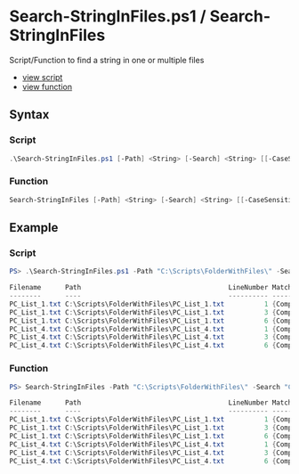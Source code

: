 # Search-StringInFiles.ps1 / Search-StringInFiles

Script/Function to find a string in one or multiple files

* [view script](https://github.com/BornToBeRoot/PowerShell/blob/master/Scripts/Search-StringInFiles.ps1)
* [view function](https://github.com/BornToBeRoot/PowerShell/blob/master/Module/LazyAdmin/Search-StringInFiles.ps1)

## Syntax

### Script

```powershell
.\Search-StringInFiles.ps1 [-Path] <String> [-Search] <String> [[-CaseSensitive]] [<CommonParameters>]
```

### Function

```powershell
Search-StringInFiles [-Path] <String> [-Search] <String> [[-CaseSensitive]] [<CommonParameters>]
``` 

## Example

### Script

```powershell
PS> .\Search-StringInFiles.ps1 -Path "C:\Scripts\FolderWithFiles\" -Search "Computer"

Filename      Path                                     LineNumber Matches
--------      ----                                     ---------- -------
PC_List_1.txt C:\Scripts\FolderWithFiles\PC_List_1.txt          1 {Computer}
PC_List_1.txt C:\Scripts\FolderWithFiles\PC_List_1.txt          3 {Computer}
PC_List_1.txt C:\Scripts\FolderWithFiles\PC_List_1.txt          6 {Computer}
PC_List_4.txt C:\Scripts\FolderWithFiles\PC_List_4.txt          1 {Computer}
PC_List_4.txt C:\Scripts\FolderWithFiles\PC_List_4.txt          3 {Computer}
PC_List_4.txt C:\Scripts\FolderWithFiles\PC_List_4.txt          6 {Computer}
```

### Function

```powershell
PS> Search-StringInFiles -Path "C:\Scripts\FolderWithFiles\" -Search "Computer"

Filename      Path                                     LineNumber Matches
--------      ----                                     ---------- -------
PC_List_1.txt C:\Scripts\FolderWithFiles\PC_List_1.txt          1 {Computer}
PC_List_1.txt C:\Scripts\FolderWithFiles\PC_List_1.txt          3 {Computer}
PC_List_1.txt C:\Scripts\FolderWithFiles\PC_List_1.txt          6 {Computer}
PC_List_4.txt C:\Scripts\FolderWithFiles\PC_List_4.txt          1 {Computer}
PC_List_4.txt C:\Scripts\FolderWithFiles\PC_List_4.txt          3 {Computer}
PC_List_4.txt C:\Scripts\FolderWithFiles\PC_List_4.txt          6 {Computer}
```
